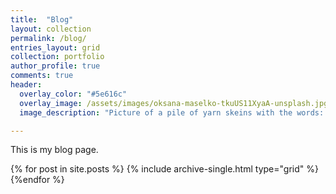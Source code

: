 ```yaml
---
title:  "Blog"
layout: collection
permalink: /blog/
entries_layout: grid
collection: portfolio
author_profile: true
comments: true
header:
  overlay_color: "#5e616c"
  overlay_image: /assets/images/oksana-maselko-tkuUS11XyaA-unsplash.jpg
  image_description: "Picture of a pile of yarn skeins with the words: Blog."

---
```


This is my blog page.

{% for post in site.posts %}
{% include archive-single.html type="grid" %}
{%endfor %}
